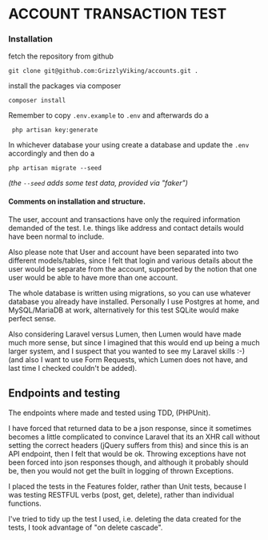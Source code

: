 # ACCOUNT TRANSACTION TEST

### Installation
fetch the repository from github
```
git clone git@github.com:GrizzlyViking/accounts.git .
```
install the packages via composer
```
composer install
```
Remember to copy `.env.example` to `.env` and afterwards do a
```
 php artisan key:generate
``` 
In whichever database your using create a database and update the `.env` accordingly and then do a 
```
php artisan migrate --seed
```
_(the `--seed` adds some test data, provided via "faker")_

#### Comments on installation and structure.
The user, account and transactions have only the required information demanded of the test. I.e. things like 
address and contact details would have been normal to include.

Also please note that User and account have been separated into two different models/tables, since I felt that login
and various details about the user would be separate from the account, supported by the notion that one user would be
able to have more than one account.

The whole database is written using migrations, so you can use whatever database you already have installed. 
Personally I use Postgres at home, and MySQL/MariaDB at work, alternatively for this test SQLite would make
perfect sense.

Also considering Laravel versus Lumen, then Lumen would have made much more sense, but since I imagined that
this would end up being a much larger system, and I suspect that you wanted to see my Laravel skills :-) (and also I 
want to use Form Requests, which Lumen does not have, and last time I checked couldn't be added).

## Endpoints and testing
The endpoints where made and tested using TDD, (PHPUnit).

I have forced that returned data to be a json response, since it sometimes becomes a little complicated to convince
Laravel that its an XHR call without setting the correct headers (jQuery suffers from this) and since this is an API 
endpoint, then I felt that would be ok. Throwing exceptions have not been forced into json responses though, and
although it probably should be, then you would not get the built in logging of thrown Exceptions.

I placed the tests in the Features folder, rather than Unit tests, because I was testing RESTFUL verbs 
(post, get, delete), rather than individual functions.

I've tried to tidy up the test I used, i.e. deleting the data created for the tests, I took advantage of 
"on delete cascade".

